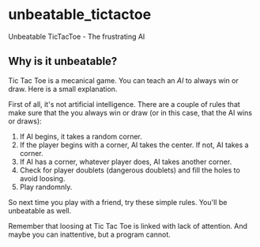 # unbeatable_tictactoe
Unbeatable TicTacToe - The frustrating AI

## Why is it unbeatable?

Tic Tac Toe is a mecanical game. You can teach an *AI* to always win or draw. Here is a small explanation.

First of all, it's not artificial intelligence. There are a couple of rules that make sure that the you always win or draw (or in this case, that the AI wins or draws):

1. If AI begins, it takes a random corner.
2. If the player begins with a corner, AI takes the center. If not, AI takes a corner.
3. If AI has a corner, whatever player does, AI takes another corner.
4. Check for player doublets (dangerous doublets) and fill the holes to avoid loosing.
5. Play randomnly.

So next time you play with a friend, try these simple rules. You'll be unbeatable as well.

Remember that loosing at Tic Tac Toe is linked with lack of attention. And maybe you can inattentive, but a program cannot.
